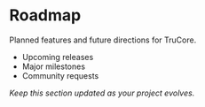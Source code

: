 # Roadmap

Planned features and future directions for TruCore.

- Upcoming releases
- Major milestones
- Community requests

_Keep this section updated as your project evolves._
